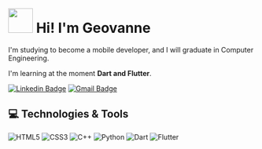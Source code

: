 <h1> <img src="https://media.giphy.com/media/v1.Y2lkPTc5MGI3NjExMjJkYTI3NGJlZjUwOWRiM2FlZmE4MmEwOGQyODMwODk0N2QwMTE1MCZlcD12MV9pbnRlcm5hbF9naWZzX2dpZklkJmN0PWc/l7zAgIcCdmjXWtrNH7/giphy.gif" width="50px"> Hi! I'm Geovanne</h1>

I'm studying to become a mobile developer, and I will graduate in Computer Engineering.

I'm learning at the moment **Dart and Flutter**.

[![Linkedin Badge](https://img.shields.io/badge/-geovannehc-blue?style=flat-square&logo=Linkedin&logoColor=white&link=https://www.linkedin.com/in/geovannehc/)](https://www.linkedin.com/in/geovannehc/)
[![Gmail Badge](https://img.shields.io/badge/-geovannehc@gmail.com-c14438?style=flat-square&logo=Gmail&logoColor=white&link=mailto:geovannehc@gmail.com)](mailto:geovannehc@gmail.com)

<h2>💻 Technologies & Tools</h2>

![HTML5](https://img.shields.io/badge/html5-%23E34F26.svg?style=for-the-badge&logo=html5&logoColor=white)
![CSS3](https://img.shields.io/badge/css3-%231572B6.svg?style=for-the-badge&logo=css3&logoColor=white)
![C++](https://img.shields.io/badge/c++-%2300599C.svg?style=for-the-badge&logo=c%2B%2B&logoColor=white)
![Python](https://img.shields.io/badge/python-3670A0?style=for-the-badge&logo=python&logoColor=ffdd54)
![Dart](https://img.shields.io/badge/dart-%230175C2.svg?style=for-the-badge&logo=dart&logoColor=white)
![Flutter](https://img.shields.io/badge/Flutter-%2302569B.svg?style=for-the-badge&logo=Flutter&logoColor=white)
